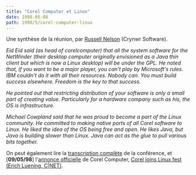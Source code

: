```yaml
---
title: "Corel Computer et Linux"
date: 1998-05-08
path: 1998/5/corel-computer-linux
---
```


<P>
Une synthèse de la réunion, par <A HREF="http://www.crynwr.com/">Russell Nelson</A> (Crynwr Software).
</P>

<EM>
<P>
Eid Eid said (as head of corelcomputer) that all the system software for
the NetWinder (their desktop computer originally envisioned as a Java thin
client but which is now a Linux desktop) will be under the GPL. He noted
that, if you want to be a major player, you can't play by Microsoft's
rules. IBM couldn't do it with all their resources. Nobody can. You must
build success elsewhere.  Freedom is the key to that success.
</P>

<P>
He pointed out that restricting distribution of your software is only a
small part of creating value.  Particularly for a hardware company such
as his, the OS is infrastructure.
</P>

<P>
Michael Cowpland said that he was proud to become a part of the Linux
community. He committed to making native ports of all Corel software to
Linux. He liked the idea of the OS being free and open. He likes Java,
but Java is building slower than Linux. Java can act as the glue to pull
various bits together.
</P>
</EM>
<P>
On peut également lire la <A HREF="http://linux.mit.edu/cgi-bin/corel.cgi">transcription
complète</A> de la conférence, et [<B>09/05/98</B>] l'<A HREF="http://www.corelcomputer.com/products/announcement.htm">annonce
officielle</A> de Corel Computer, <A HREF="http://www.news.com/News/Item/0,4,21929,00.html">Corel joins Linux
fest (Erich Luening, C|NET)</A>.
</P>


